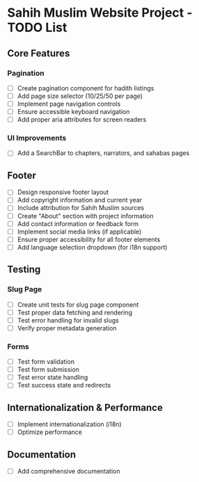 # Sahih Muslim Website Project - TODO List

## Core Features


### Pagination

- [ ] Create pagination component for hadith listings
- [ ] Add page size selector (10/25/50 per page)
- [ ] Implement page navigation controls
- [ ] Ensure accessible keyboard navigation
- [ ] Add proper aria attributes for screen readers

### UI Improvements

- [ ] Add a SearchBar to chapters, narrators, and sahabas pages

## Footer

- [ ] Design responsive footer layout
- [ ] Add copyright information and current year
- [ ] Include attribution for Sahih Muslim sources
- [ ] Create "About" section with project information
- [ ] Add contact information or feedback form
- [ ] Implement social media links (if applicable)
- [ ] Ensure proper accessibility for all footer elements
- [ ] Add language selection dropdown (for i18n support)

## Testing

### Slug Page

- [ ] Create unit tests for slug page component
- [ ] Test proper data fetching and rendering
- [ ] Test error handling for invalid slugs
- [ ] Verify proper metadata generation

### Forms

- [ ] Test form validation
- [ ] Test form submission
- [ ] Test error state handling
- [ ] Test success state and redirects

## Internationalization & Performance

- [ ] Implement internationalization (i18n)
- [ ] Optimize performance

## Documentation

- [ ] Add comprehensive documentation

